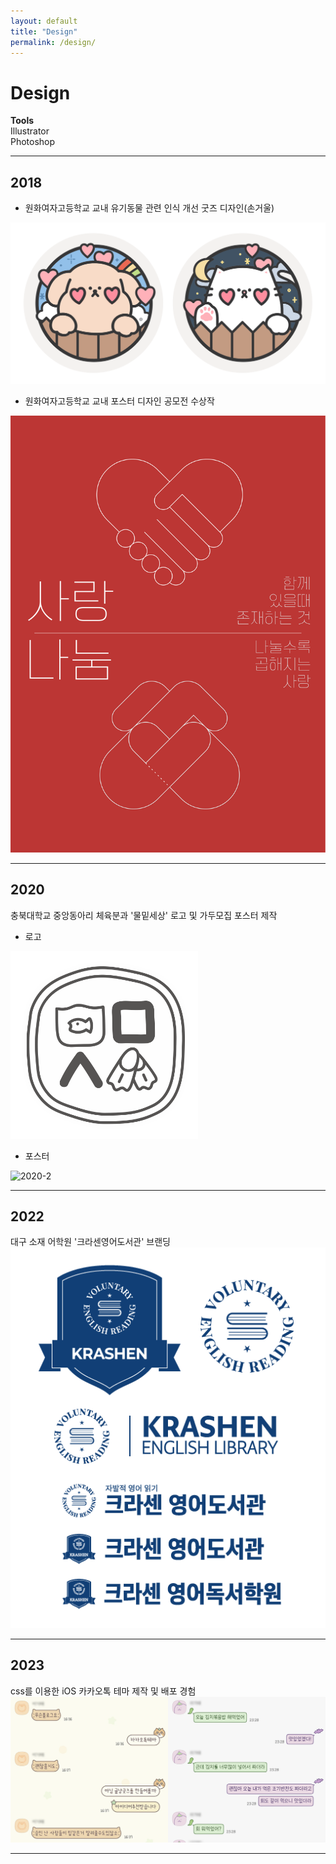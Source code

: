 ```yaml
---
layout: default
title: "Design"
permalink: /design/
---
```


# Design
**Tools**   
Illustrator    
Photoshop   

---
## 2018
- 원화여자고등학교 교내 유기동물 관련 인식 개선 굿즈 디자인(손거울)   
<img src="/assets/design-2018-1.svg" alt="2018-1">

- 원화여자고등학교 교내 포스터 디자인 공모전 수상작
<img src="/assets/design-2018-2.svg" alt="2018-2">

---
## 2020
충북대학교 중앙동아리 체육분과 '물밑세상' 로고 및 가두모집 포스터 제작   
- 로고
<img src="/assets/design-2020-1.PNG" width="300px" alt="2020-1">

- 포스터
<img src="/assets/design-2020-2.PNG" alt="2020-2">

---
## 2022
대구 소재 어학원 '크라센영어도서관' 브랜딩   
<img src="/assets/design-2022-1.PNG" alt="2022-1">

---
## 2023
css를 이용한 iOS 카카오톡 테마 제작 및 배포 경험   
<img src="/assets/design-2023-1.PNG" alt="2023">

---
